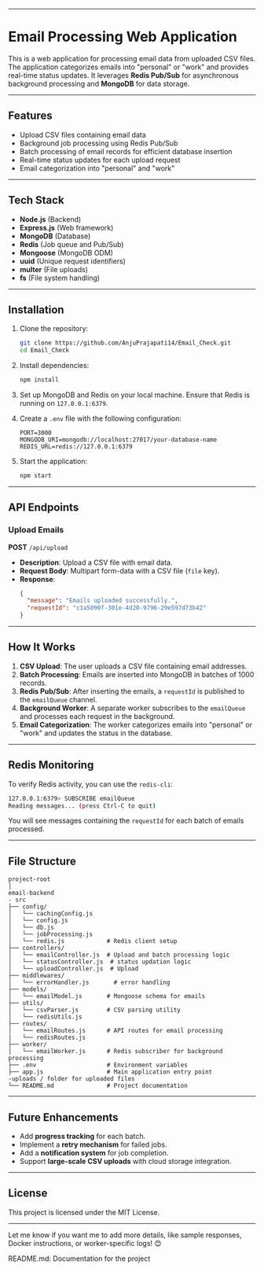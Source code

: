  
---

# **Email Processing Web Application**  

This is a web application for processing email data from uploaded CSV files. The application categorizes emails into "personal" or "work" and provides real-time status updates. It leverages **Redis Pub/Sub** for asynchronous background processing and **MongoDB** for data storage.  

---

## **Features**  

- Upload CSV files containing email data  
- Background job processing using Redis Pub/Sub  
- Batch processing of email records for efficient database insertion  
- Real-time status updates for each upload request  
- Email categorization into "personal" and "work"  

---

## **Tech Stack**  

- **Node.js** (Backend)  
- **Express.js** (Web framework)  
- **MongoDB** (Database)  
- **Redis** (Job queue and Pub/Sub)  
- **Mongoose** (MongoDB ODM)  
- **uuid** (Unique request identifiers)  
- **multer** (File uploads)  
- **fs** (File system handling)  

---

## **Installation**  

1. Clone the repository:  
   ```bash
   git clone https://github.com/AnjuPrajapati14/Email_Check.git
   cd Email_Check
   ```

2. Install dependencies:  
   ```bash
   npm install
   ```

3. Set up MongoDB and Redis on your local machine. Ensure that Redis is running on `127.0.0.1:6379`.  

4. Create a `.env` file with the following configuration:  
   ```env
   PORT=3000
   MONGODB_URI=mongodb://localhost:27017/your-database-name
   REDIS_URL=redis://127.0.0.1:6379
   ```

5. Start the application:  
   ```bash
   npm start
   ```

---

## **API Endpoints**  

### **Upload Emails**  
**POST** `/api/upload`  

- **Description**: Upload a CSV file with email data.  
- **Request Body**: Multipart form-data with a CSV file (`file` key).  
- **Response**:  
  ```json
  {
    "message": "Emails uploaded successfully.",
    "requestId": "c1a5090f-301e-4d20-9796-29e597d73b42"
  }
  ```

---

## **How It Works**  

1. **CSV Upload**: The user uploads a CSV file containing email addresses.  
2. **Batch Processing**: Emails are inserted into MongoDB in batches of 1000 records.  
3. **Redis Pub/Sub**: After inserting the emails, a `requestId` is published to the `emailQueue` channel.  
4. **Background Worker**: A separate worker subscribes to the `emailQueue` and processes each request in the background.  
5. **Email Categorization**: The worker categorizes emails into "personal" or "work" and updates the status in the database.  

---

## **Redis Monitoring**  

To verify Redis activity, you can use the `redis-cli`:  

```bash
127.0.0.1:6379> SUBSCRIBE emailQueue
Reading messages... (press Ctrl-C to quit)
```

You will see messages containing the `requestId` for each batch of emails processed.  

---

## **File Structure**  

```
project-root
│
email-backend
- src
├── config/
│   └── cachingConfig.js            
│   └── config.js
│   └── db.js
│   └── jobProcessing.js               
│   └── redis.js            # Redis client setup
├── controllers/
│   └── emailController.js  # Upload and batch processing logic
│   └── statusController.js  # status updation logic
│   └── uploadController.js  # Upload
├── middlewares/
│   └── errorHandler.js       # error handling
├── models/
│   └── emailModel.js       # Mongoose schema for emails
├── utils/
│   └── csvParser.js        # CSV parsing utility
│   └── redisUtils.js         
├── routes/
│   └── emailRoutes.js      # API routes for email processing
|   └── redisRoutes.js   
├── worker/
│   └── emailWorker.js      # Redis subscriber for background processing
├── .env                    # Environment variables
├── app.js                  # Main application entry point
-uploads / folder for uploaded files
└── README.md               # Project documentation
```

---

## **Future Enhancements**  

- Add **progress tracking** for each batch.  
- Implement a **retry mechanism** for failed jobs.  
- Add a **notification system** for job completion.  
- Support **large-scale CSV uploads** with cloud storage integration.  

---

## **License**  
This project is licensed under the MIT License.  

---

Let me know if you want me to add more details, like sample responses, Docker instructions, or worker-specific logs! 😊

README.md: Documentation for the project

